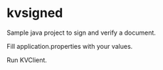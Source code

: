 # kvsigned
Sample java project to sign and verify a document. 

Fill application.properties with your values. 

Run KVClient. 

